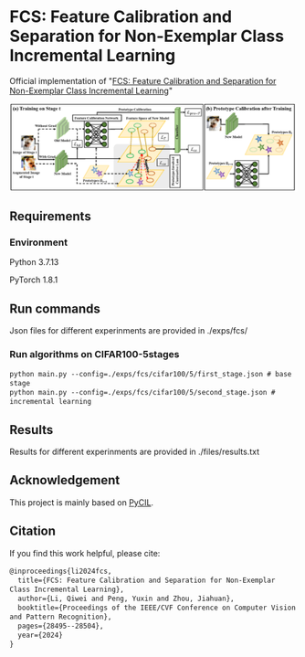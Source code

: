 # FCS: Feature Calibration and Separation for Non-Exemplar Class Incremental Learning

Official implementation of "[FCS: Feature Calibration and Separation for Non-Exemplar Class Incremental Learning](https://openaccess.thecvf.com/content/CVPR2024/html/Li_FCS_Feature_Calibration_and_Separation_for_Non-Exemplar_Class_Incremental_Learning_CVPR_2024_paper.html)"


<p align="center"><img src="./files/pipeline-fcs.png" align="center" width="750"></p>


## Requirements

### Environment
Python 3.7.13

PyTorch 1.8.1



## Run commands
Json files for different experinments are provided in ./exps/fcs/

### Run algorithms on CIFAR100-5stages
```shell
python main.py --config=./exps/fcs/cifar100/5/first_stage.json # base stage
python main.py --config=./exps/fcs/cifar100/5/second_stage.json # incremental learning
```
## Results

Results for different experinments are provided in ./files/results.txt
## Acknowledgement

This project is mainly based on [PyCIL](https://github.com/G-U-N/PyCIL).

## Citation

If you find this work helpful, please cite:
```
@inproceedings{li2024fcs,
  title={FCS: Feature Calibration and Separation for Non-Exemplar Class Incremental Learning},
  author={Li, Qiwei and Peng, Yuxin and Zhou, Jiahuan},
  booktitle={Proceedings of the IEEE/CVF Conference on Computer Vision and Pattern Recognition},
  pages={28495--28504},
  year={2024}
}

```